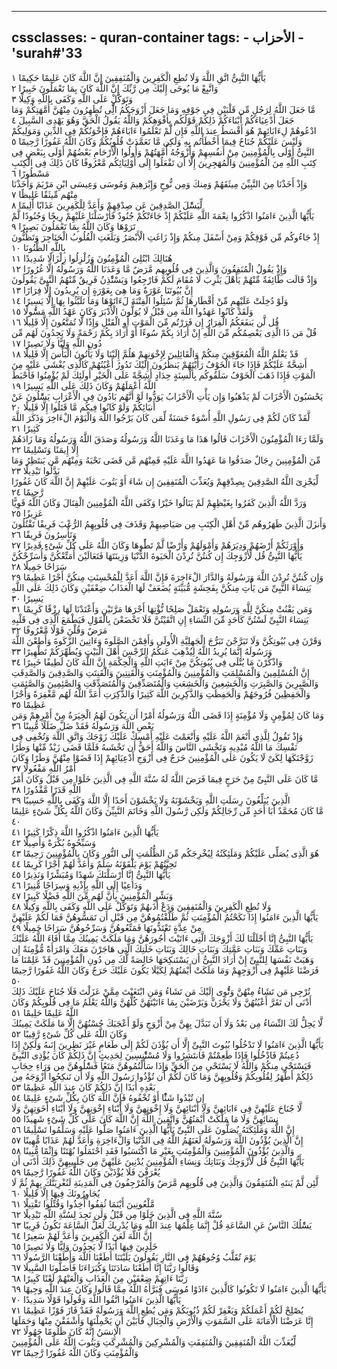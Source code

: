 
---
cssclasses:
    - quran-container
tags:
    - الأحزاب
    - 'surah#'33
---

يَأَيُّهَا النَّبِىُّ اتَّقِ اللَّهَ وَلَا تُطِعِ الْكَفِرِينَ وَالْمُنَفِقِينَ إِنَّ اللَّهَ كَانَ عَلِيمًا حَكِيمًا  ١<br>
وَاتَّبِعْ مَا يُوحَى إِلَيْكَ مِن رَّبِّكَ إِنَّ اللَّهَ كَانَ بِمَا تَعْمَلُونَ خَبِيرًا  ٢<br>
وَتَوَكَّلْ عَلَى اللَّهِ وَكَفَى بِاللَّهِ وَكِيلًا  ٣<br>
مَّا جَعَلَ اللَّهُ لِرَجُلٍ مِّن قَلْبَيْنِ فِى جَوْفِهِ وَمَا جَعَلَ أَزْوَجَكُمُ الَِّٔى تُظَهِرُونَ مِنْهُنَّ أُمَّهَتِكُمْ وَمَا جَعَلَ أَدْعِيَاءَكُمْ أَبْنَاءَكُمْ ذَلِكُمْ قَوْلُكُم بِأَفْوَهِكُمْ وَاللَّهُ يَقُولُ الْحَقَّ وَهُوَ يَهْدِى السَّبِيلَ  ٤<br>
ادْعُوهُمْ لِءَابَائِهِمْ هُوَ أَقْسَطُ عِندَ اللَّهِ فَإِن لَّمْ تَعْلَمُوا ءَابَاءَهُمْ فَإِخْوَنُكُمْ فِى الدِّينِ وَمَوَلِيكُمْ وَلَيْسَ عَلَيْكُمْ جُنَاحٌ فِيمَا أَخْطَأْتُم بِهِ وَلَكِن مَّا تَعَمَّدَتْ قُلُوبُكُمْ وَكَانَ اللَّهُ غَفُورًا رَّحِيمًا  ٥<br>
النَّبِىُّ أَوْلَى بِالْمُؤْمِنِينَ مِنْ أَنفُسِهِمْ وَأَزْوَجُهُ أُمَّهَتُهُمْ وَأُولُوا الْأَرْحَامِ بَعْضُهُمْ أَوْلَى بِبَعْضٍ فِى كِتَبِ اللَّهِ مِنَ الْمُؤْمِنِينَ وَالْمُهَجِرِينَ إِلَّا أَن تَفْعَلُوا إِلَى أَوْلِيَائِكُم مَّعْرُوفًا كَانَ ذَلِكَ فِى الْكِتَبِ مَسْطُورًا  ٦<br>
وَإِذْ أَخَذْنَا مِنَ النَّبِيِّنَ مِيثَقَهُمْ وَمِنكَ وَمِن نُّوحٍ وَإِبْرَهِيمَ وَمُوسَى وَعِيسَى ابْنِ مَرْيَمَ وَأَخَذْنَا مِنْهُم مِّيثَقًا غَلِيظًا  ٧<br>
لِّيَسَْٔلَ الصَّدِقِينَ عَن صِدْقِهِمْ وَأَعَدَّ لِلْكَفِرِينَ عَذَابًا أَلِيمًا  ٨<br>
يَأَيُّهَا الَّذِينَ ءَامَنُوا اذْكُرُوا نِعْمَةَ اللَّهِ عَلَيْكُمْ إِذْ جَاءَتْكُمْ جُنُودٌ فَأَرْسَلْنَا عَلَيْهِمْ رِيحًا وَجُنُودًا لَّمْ تَرَوْهَا وَكَانَ اللَّهُ بِمَا تَعْمَلُونَ بَصِيرًا  ٩<br>
إِذْ جَاءُوكُم مِّن فَوْقِكُمْ وَمِنْ أَسْفَلَ مِنكُمْ وَإِذْ زَاغَتِ الْأَبْصَرُ وَبَلَغَتِ الْقُلُوبُ الْحَنَاجِرَ وَتَظُنُّونَ بِاللَّهِ الظُّنُونَا  ١۰<br>
هُنَالِكَ ابْتُلِىَ الْمُؤْمِنُونَ وَزُلْزِلُوا زِلْزَالًا شَدِيدًا  ١١<br>
وَإِذْ يَقُولُ الْمُنَفِقُونَ وَالَّذِينَ فِى قُلُوبِهِم مَّرَضٌ مَّا وَعَدَنَا اللَّهُ وَرَسُولُهُ إِلَّا غُرُورًا  ١٢<br>
وَإِذْ قَالَت طَّائِفَةٌ مِّنْهُمْ يَأَهْلَ يَثْرِبَ لَا مُقَامَ لَكُمْ فَارْجِعُوا وَيَسْتَْٔذِنُ فَرِيقٌ مِّنْهُمُ النَّبِىَّ يَقُولُونَ إِنَّ بُيُوتَنَا عَوْرَةٌ وَمَا هِىَ بِعَوْرَةٍ إِن يُرِيدُونَ إِلَّا فِرَارًا  ١٣<br>
وَلَوْ دُخِلَتْ عَلَيْهِم مِّنْ أَقْطَارِهَا ثُمَّ سُئِلُوا الْفِتْنَةَ لَءَاتَوْهَا وَمَا تَلَبَّثُوا بِهَا إِلَّا يَسِيرًا  ١٤<br>
وَلَقَدْ كَانُوا عَهَدُوا اللَّهَ مِن قَبْلُ لَا يُوَلُّونَ الْأَدْبَرَ وَكَانَ عَهْدُ اللَّهِ مَسُْٔولًا  ١٥<br>
قُل لَّن يَنفَعَكُمُ الْفِرَارُ إِن فَرَرْتُم مِّنَ الْمَوْتِ أَوِ الْقَتْلِ وَإِذًا لَّا تُمَتَّعُونَ إِلَّا قَلِيلًا  ١٦<br>
قُلْ مَن ذَا الَّذِى يَعْصِمُكُم مِّنَ اللَّهِ إِنْ أَرَادَ بِكُمْ سُوءًا أَوْ أَرَادَ بِكُمْ رَحْمَةً وَلَا يَجِدُونَ لَهُم مِّن دُونِ اللَّهِ وَلِيًّا وَلَا نَصِيرًا  ١٧<br>
قَدْ يَعْلَمُ اللَّهُ الْمُعَوِّقِينَ مِنكُمْ وَالْقَائِلِينَ لِإِخْوَنِهِمْ هَلُمَّ إِلَيْنَا وَلَا يَأْتُونَ الْبَأْسَ إِلَّا قَلِيلًا  ١٨<br>
أَشِحَّةً عَلَيْكُمْ فَإِذَا جَاءَ الْخَوْفُ رَأَيْتَهُمْ يَنظُرُونَ إِلَيْكَ تَدُورُ أَعْيُنُهُمْ كَالَّذِى يُغْشَى عَلَيْهِ مِنَ الْمَوْتِ فَإِذَا ذَهَبَ الْخَوْفُ سَلَقُوكُم بِأَلْسِنَةٍ حِدَادٍ أَشِحَّةً عَلَى الْخَيْرِ أُولَئِكَ لَمْ يُؤْمِنُوا فَأَحْبَطَ اللَّهُ أَعْمَلَهُمْ وَكَانَ ذَلِكَ عَلَى اللَّهِ يَسِيرًا  ١٩<br>
يَحْسَبُونَ الْأَحْزَابَ لَمْ يَذْهَبُوا وَإِن يَأْتِ الْأَحْزَابُ يَوَدُّوا لَوْ أَنَّهُم بَادُونَ فِى الْأَعْرَابِ يَسَْٔلُونَ عَنْ أَنبَائِكُمْ وَلَوْ كَانُوا فِيكُم مَّا قَتَلُوا إِلَّا قَلِيلًا  ٢۰<br>
لَّقَدْ كَانَ لَكُمْ فِى رَسُولِ اللَّهِ أُسْوَةٌ حَسَنَةٌ لِّمَن كَانَ يَرْجُوا اللَّهَ وَالْيَوْمَ الْءَاخِرَ وَذَكَرَ اللَّهَ كَثِيرًا  ٢١<br>
وَلَمَّا رَءَا الْمُؤْمِنُونَ الْأَحْزَابَ قَالُوا هَذَا مَا وَعَدَنَا اللَّهُ وَرَسُولُهُ وَصَدَقَ اللَّهُ وَرَسُولُهُ وَمَا زَادَهُمْ إِلَّا إِيمَنًا وَتَسْلِيمًا  ٢٢<br>
مِّنَ الْمُؤْمِنِينَ رِجَالٌ صَدَقُوا مَا عَهَدُوا اللَّهَ عَلَيْهِ فَمِنْهُم مَّن قَضَى نَحْبَهُ وَمِنْهُم مَّن يَنتَظِرُ وَمَا بَدَّلُوا تَبْدِيلًا  ٢٣<br>
لِّيَجْزِىَ اللَّهُ الصَّدِقِينَ بِصِدْقِهِمْ وَيُعَذِّبَ الْمُنَفِقِينَ إِن شَاءَ أَوْ يَتُوبَ عَلَيْهِمْ إِنَّ اللَّهَ كَانَ غَفُورًا رَّحِيمًا  ٢٤<br>
وَرَدَّ اللَّهُ الَّذِينَ كَفَرُوا بِغَيْظِهِمْ لَمْ يَنَالُوا خَيْرًا وَكَفَى اللَّهُ الْمُؤْمِنِينَ الْقِتَالَ وَكَانَ اللَّهُ قَوِيًّا عَزِيزًا  ٢٥<br>
وَأَنزَلَ الَّذِينَ ظَهَرُوهُم مِّنْ أَهْلِ الْكِتَبِ مِن صَيَاصِيهِمْ وَقَذَفَ فِى قُلُوبِهِمُ الرُّعْبَ فَرِيقًا تَقْتُلُونَ وَتَأْسِرُونَ فَرِيقًا  ٢٦<br>
وَأَوْرَثَكُمْ أَرْضَهُمْ وَدِيَرَهُمْ وَأَمْوَلَهُمْ وَأَرْضًا لَّمْ تَطَُٔوهَا وَكَانَ اللَّهُ عَلَى كُلِّ شَىْءٍ قَدِيرًا  ٢٧<br>
يَأَيُّهَا النَّبِىُّ قُل لِّأَزْوَجِكَ إِن كُنتُنَّ تُرِدْنَ الْحَيَوةَ الدُّنْيَا وَزِينَتَهَا فَتَعَالَيْنَ أُمَتِّعْكُنَّ وَأُسَرِّحْكُنَّ سَرَاحًا جَمِيلًا  ٢٨<br>
وَإِن كُنتُنَّ تُرِدْنَ اللَّهَ وَرَسُولَهُ وَالدَّارَ الْءَاخِرَةَ فَإِنَّ اللَّهَ أَعَدَّ لِلْمُحْسِنَتِ مِنكُنَّ أَجْرًا عَظِيمًا  ٢٩<br>
يَنِسَاءَ النَّبِىِّ مَن يَأْتِ مِنكُنَّ بِفَحِشَةٍ مُّبَيِّنَةٍ يُضَعَفْ لَهَا الْعَذَابُ ضِعْفَيْنِ وَكَانَ ذَلِكَ عَلَى اللَّهِ يَسِيرًا  ٣۰<br>
وَمَن يَقْنُتْ مِنكُنَّ لِلَّهِ وَرَسُولِهِ وَتَعْمَلْ صَلِحًا نُّؤْتِهَا أَجْرَهَا مَرَّتَيْنِ وَأَعْتَدْنَا لَهَا رِزْقًا كَرِيمًا  ٣١<br>
يَنِسَاءَ النَّبِىِّ لَسْتُنَّ كَأَحَدٍ مِّنَ النِّسَاءِ إِنِ اتَّقَيْتُنَّ فَلَا تَخْضَعْنَ بِالْقَوْلِ فَيَطْمَعَ الَّذِى فِى قَلْبِهِ مَرَضٌ وَقُلْنَ قَوْلًا مَّعْرُوفًا  ٣٢<br>
وَقَرْنَ فِى بُيُوتِكُنَّ وَلَا تَبَرَّجْنَ تَبَرُّجَ الْجَهِلِيَّةِ الْأُولَى وَأَقِمْنَ الصَّلَوةَ وَءَاتِينَ الزَّكَوةَ وَأَطِعْنَ اللَّهَ وَرَسُولَهُ إِنَّمَا يُرِيدُ اللَّهُ لِيُذْهِبَ عَنكُمُ الرِّجْسَ أَهْلَ الْبَيْتِ وَيُطَهِّرَكُمْ تَطْهِيرًا  ٣٣<br>
وَاذْكُرْنَ مَا يُتْلَى فِى بُيُوتِكُنَّ مِنْ ءَايَتِ اللَّهِ وَالْحِكْمَةِ إِنَّ اللَّهَ كَانَ لَطِيفًا خَبِيرًا  ٣٤<br>
إِنَّ الْمُسْلِمِينَ وَالْمُسْلِمَتِ وَالْمُؤْمِنِينَ وَالْمُؤْمِنَتِ وَالْقَنِتِينَ وَالْقَنِتَتِ وَالصَّدِقِينَ وَالصَّدِقَتِ وَالصَّبِرِينَ وَالصَّبِرَتِ وَالْخَشِعِينَ وَالْخَشِعَتِ وَالْمُتَصَدِّقِينَ وَالْمُتَصَدِّقَتِ وَالصَّئِمِينَ وَالصَّئِمَتِ وَالْحَفِظِينَ فُرُوجَهُمْ وَالْحَفِظَتِ وَالذَّكِرِينَ اللَّهَ كَثِيرًا وَالذَّكِرَتِ أَعَدَّ اللَّهُ لَهُم مَّغْفِرَةً وَأَجْرًا عَظِيمًا  ٣٥<br>
وَمَا كَانَ لِمُؤْمِنٍ وَلَا مُؤْمِنَةٍ إِذَا قَضَى اللَّهُ وَرَسُولُهُ أَمْرًا أَن يَكُونَ لَهُمُ الْخِيَرَةُ مِنْ أَمْرِهِمْ وَمَن يَعْصِ اللَّهَ وَرَسُولَهُ فَقَدْ ضَلَّ ضَلَلًا مُّبِينًا  ٣٦<br>
وَإِذْ تَقُولُ لِلَّذِى أَنْعَمَ اللَّهُ عَلَيْهِ وَأَنْعَمْتَ عَلَيْهِ أَمْسِكْ عَلَيْكَ زَوْجَكَ وَاتَّقِ اللَّهَ وَتُخْفِى فِى نَفْسِكَ مَا اللَّهُ مُبْدِيهِ وَتَخْشَى النَّاسَ وَاللَّهُ أَحَقُّ أَن تَخْشَىهُ فَلَمَّا قَضَى زَيْدٌ مِّنْهَا وَطَرًا زَوَّجْنَكَهَا لِكَىْ لَا يَكُونَ عَلَى الْمُؤْمِنِينَ حَرَجٌ فِى أَزْوَجِ أَدْعِيَائِهِمْ إِذَا قَضَوْا مِنْهُنَّ وَطَرًا وَكَانَ أَمْرُ اللَّهِ مَفْعُولًا  ٣٧<br>
مَّا كَانَ عَلَى النَّبِىِّ مِنْ حَرَجٍ فِيمَا فَرَضَ اللَّهُ لَهُ سُنَّةَ اللَّهِ فِى الَّذِينَ خَلَوْا مِن قَبْلُ وَكَانَ أَمْرُ اللَّهِ قَدَرًا مَّقْدُورًا  ٣٨<br>
الَّذِينَ يُبَلِّغُونَ رِسَلَتِ اللَّهِ وَيَخْشَوْنَهُ وَلَا يَخْشَوْنَ أَحَدًا إِلَّا اللَّهَ وَكَفَى بِاللَّهِ حَسِيبًا  ٣٩<br>
مَّا كَانَ مُحَمَّدٌ أَبَا أَحَدٍ مِّن رِّجَالِكُمْ وَلَكِن رَّسُولَ اللَّهِ وَخَاتَمَ النَّبِيِّنَ وَكَانَ اللَّهُ بِكُلِّ شَىْءٍ عَلِيمًا  ٤۰<br>
يَأَيُّهَا الَّذِينَ ءَامَنُوا اذْكُرُوا اللَّهَ ذِكْرًا كَثِيرًا  ٤١<br>
وَسَبِّحُوهُ بُكْرَةً وَأَصِيلًا  ٤٢<br>
هُوَ الَّذِى يُصَلِّى عَلَيْكُمْ وَمَلَئِكَتُهُ لِيُخْرِجَكُم مِّنَ الظُّلُمَتِ إِلَى النُّورِ وَكَانَ بِالْمُؤْمِنِينَ رَحِيمًا  ٤٣<br>
تَحِيَّتُهُمْ يَوْمَ يَلْقَوْنَهُ سَلَمٌ وَأَعَدَّ لَهُمْ أَجْرًا كَرِيمًا  ٤٤<br>
يَأَيُّهَا النَّبِىُّ إِنَّا أَرْسَلْنَكَ شَهِدًا وَمُبَشِّرًا وَنَذِيرًا  ٤٥<br>
وَدَاعِيًا إِلَى اللَّهِ بِإِذْنِهِ وَسِرَاجًا مُّنِيرًا  ٤٦<br>
وَبَشِّرِ الْمُؤْمِنِينَ بِأَنَّ لَهُم مِّنَ اللَّهِ فَضْلًا كَبِيرًا  ٤٧<br>
وَلَا تُطِعِ الْكَفِرِينَ وَالْمُنَفِقِينَ وَدَعْ أَذَىهُمْ وَتَوَكَّلْ عَلَى اللَّهِ وَكَفَى بِاللَّهِ وَكِيلًا  ٤٨<br>
يَأَيُّهَا الَّذِينَ ءَامَنُوا إِذَا نَكَحْتُمُ الْمُؤْمِنَتِ ثُمَّ طَلَّقْتُمُوهُنَّ مِن قَبْلِ أَن تَمَسُّوهُنَّ فَمَا لَكُمْ عَلَيْهِنَّ مِنْ عِدَّةٍ تَعْتَدُّونَهَا فَمَتِّعُوهُنَّ وَسَرِّحُوهُنَّ سَرَاحًا جَمِيلًا  ٤٩<br>
يَأَيُّهَا النَّبِىُّ إِنَّا أَحْلَلْنَا لَكَ أَزْوَجَكَ الَّتِى ءَاتَيْتَ أُجُورَهُنَّ وَمَا مَلَكَتْ يَمِينُكَ مِمَّا أَفَاءَ اللَّهُ عَلَيْكَ وَبَنَاتِ عَمِّكَ وَبَنَاتِ عَمَّتِكَ وَبَنَاتِ خَالِكَ وَبَنَاتِ خَلَتِكَ الَّتِى هَاجَرْنَ مَعَكَ وَامْرَأَةً مُّؤْمِنَةً إِن وَهَبَتْ نَفْسَهَا لِلنَّبِىِّ إِنْ أَرَادَ النَّبِىُّ أَن يَسْتَنكِحَهَا خَالِصَةً لَّكَ مِن دُونِ الْمُؤْمِنِينَ قَدْ عَلِمْنَا مَا فَرَضْنَا عَلَيْهِمْ فِى أَزْوَجِهِمْ وَمَا مَلَكَتْ أَيْمَنُهُمْ لِكَيْلَا يَكُونَ عَلَيْكَ حَرَجٌ وَكَانَ اللَّهُ غَفُورًا رَّحِيمًا  ٥۰<br>
تُرْجِى مَن تَشَاءُ مِنْهُنَّ وَتُْٔوِى إِلَيْكَ مَن تَشَاءُ وَمَنِ ابْتَغَيْتَ مِمَّنْ عَزَلْتَ فَلَا جُنَاحَ عَلَيْكَ ذَلِكَ أَدْنَى أَن تَقَرَّ أَعْيُنُهُنَّ وَلَا يَحْزَنَّ وَيَرْضَيْنَ بِمَا ءَاتَيْتَهُنَّ كُلُّهُنَّ وَاللَّهُ يَعْلَمُ مَا فِى قُلُوبِكُمْ وَكَانَ اللَّهُ عَلِيمًا حَلِيمًا  ٥١<br>
لَّا يَحِلُّ لَكَ النِّسَاءُ مِن بَعْدُ وَلَا أَن تَبَدَّلَ بِهِنَّ مِنْ أَزْوَجٍ وَلَوْ أَعْجَبَكَ حُسْنُهُنَّ إِلَّا مَا مَلَكَتْ يَمِينُكَ وَكَانَ اللَّهُ عَلَى كُلِّ شَىْءٍ رَّقِيبًا  ٥٢<br>
يَأَيُّهَا الَّذِينَ ءَامَنُوا لَا تَدْخُلُوا بُيُوتَ النَّبِىِّ إِلَّا أَن يُؤْذَنَ لَكُمْ إِلَى طَعَامٍ غَيْرَ نَظِرِينَ إِنَىهُ وَلَكِنْ إِذَا دُعِيتُمْ فَادْخُلُوا فَإِذَا طَعِمْتُمْ فَانتَشِرُوا وَلَا مُسْتَْٔنِسِينَ لِحَدِيثٍ إِنَّ ذَلِكُمْ كَانَ يُؤْذِى النَّبِىَّ فَيَسْتَحْىِ مِنكُمْ وَاللَّهُ لَا يَسْتَحْىِ مِنَ الْحَقِّ وَإِذَا سَأَلْتُمُوهُنَّ مَتَعًا فَسَْٔلُوهُنَّ مِن وَرَاءِ حِجَابٍ ذَلِكُمْ أَطْهَرُ لِقُلُوبِكُمْ وَقُلُوبِهِنَّ وَمَا كَانَ لَكُمْ أَن تُؤْذُوا رَسُولَ اللَّهِ وَلَا أَن تَنكِحُوا أَزْوَجَهُ مِن بَعْدِهِ أَبَدًا إِنَّ ذَلِكُمْ كَانَ عِندَ اللَّهِ عَظِيمًا  ٥٣<br>
إِن تُبْدُوا شَئًْا أَوْ تُخْفُوهُ فَإِنَّ اللَّهَ كَانَ بِكُلِّ شَىْءٍ عَلِيمًا  ٥٤<br>
لَّا جُنَاحَ عَلَيْهِنَّ فِى ءَابَائِهِنَّ وَلَا أَبْنَائِهِنَّ وَلَا إِخْوَنِهِنَّ وَلَا أَبْنَاءِ إِخْوَنِهِنَّ وَلَا أَبْنَاءِ أَخَوَتِهِنَّ وَلَا نِسَائِهِنَّ وَلَا مَا مَلَكَتْ أَيْمَنُهُنَّ وَاتَّقِينَ اللَّهَ إِنَّ اللَّهَ كَانَ عَلَى كُلِّ شَىْءٍ شَهِيدًا  ٥٥<br>
إِنَّ اللَّهَ وَمَلَئِكَتَهُ يُصَلُّونَ عَلَى النَّبِىِّ يَأَيُّهَا الَّذِينَ ءَامَنُوا صَلُّوا عَلَيْهِ وَسَلِّمُوا تَسْلِيمًا  ٥٦<br>
إِنَّ الَّذِينَ يُؤْذُونَ اللَّهَ وَرَسُولَهُ لَعَنَهُمُ اللَّهُ فِى الدُّنْيَا وَالْءَاخِرَةِ وَأَعَدَّ لَهُمْ عَذَابًا مُّهِينًا  ٥٧<br>
وَالَّذِينَ يُؤْذُونَ الْمُؤْمِنِينَ وَالْمُؤْمِنَتِ بِغَيْرِ مَا اكْتَسَبُوا فَقَدِ احْتَمَلُوا بُهْتَنًا وَإِثْمًا مُّبِينًا  ٥٨<br>
يَأَيُّهَا النَّبِىُّ قُل لِّأَزْوَجِكَ وَبَنَاتِكَ وَنِسَاءِ الْمُؤْمِنِينَ يُدْنِينَ عَلَيْهِنَّ مِن جَلَبِيبِهِنَّ ذَلِكَ أَدْنَى أَن يُعْرَفْنَ فَلَا يُؤْذَيْنَ وَكَانَ اللَّهُ غَفُورًا رَّحِيمًا  ٥٩<br>
لَّئِن لَّمْ يَنتَهِ الْمُنَفِقُونَ وَالَّذِينَ فِى قُلُوبِهِم مَّرَضٌ وَالْمُرْجِفُونَ فِى الْمَدِينَةِ لَنُغْرِيَنَّكَ بِهِمْ ثُمَّ لَا يُجَاوِرُونَكَ فِيهَا إِلَّا قَلِيلًا  ٦۰<br>
مَّلْعُونِينَ أَيْنَمَا ثُقِفُوا أُخِذُوا وَقُتِّلُوا تَقْتِيلًا  ٦١<br>
سُنَّةَ اللَّهِ فِى الَّذِينَ خَلَوْا مِن قَبْلُ وَلَن تَجِدَ لِسُنَّةِ اللَّهِ تَبْدِيلًا  ٦٢<br>
يَسَْٔلُكَ النَّاسُ عَنِ السَّاعَةِ قُلْ إِنَّمَا عِلْمُهَا عِندَ اللَّهِ وَمَا يُدْرِيكَ لَعَلَّ السَّاعَةَ تَكُونُ قَرِيبًا  ٦٣<br>
إِنَّ اللَّهَ لَعَنَ الْكَفِرِينَ وَأَعَدَّ لَهُمْ سَعِيرًا  ٦٤<br>
خَلِدِينَ فِيهَا أَبَدًا لَّا يَجِدُونَ وَلِيًّا وَلَا نَصِيرًا  ٦٥<br>
يَوْمَ تُقَلَّبُ وُجُوهُهُمْ فِى النَّارِ يَقُولُونَ يَلَيْتَنَا أَطَعْنَا اللَّهَ وَأَطَعْنَا الرَّسُولَا  ٦٦<br>
وَقَالُوا رَبَّنَا إِنَّا أَطَعْنَا سَادَتَنَا وَكُبَرَاءَنَا فَأَضَلُّونَا السَّبِيلَا  ٦٧<br>
رَبَّنَا ءَاتِهِمْ ضِعْفَيْنِ مِنَ الْعَذَابِ وَالْعَنْهُمْ لَعْنًا كَبِيرًا  ٦٨<br>
يَأَيُّهَا الَّذِينَ ءَامَنُوا لَا تَكُونُوا كَالَّذِينَ ءَاذَوْا مُوسَى فَبَرَّأَهُ اللَّهُ مِمَّا قَالُوا وَكَانَ عِندَ اللَّهِ وَجِيهًا  ٦٩<br>
يَأَيُّهَا الَّذِينَ ءَامَنُوا اتَّقُوا اللَّهَ وَقُولُوا قَوْلًا سَدِيدًا  ٧۰<br>
يُصْلِحْ لَكُمْ أَعْمَلَكُمْ وَيَغْفِرْ لَكُمْ ذُنُوبَكُمْ وَمَن يُطِعِ اللَّهَ وَرَسُولَهُ فَقَدْ فَازَ فَوْزًا عَظِيمًا  ٧١<br>
إِنَّا عَرَضْنَا الْأَمَانَةَ عَلَى السَّمَوَتِ وَالْأَرْضِ وَالْجِبَالِ فَأَبَيْنَ أَن يَحْمِلْنَهَا وَأَشْفَقْنَ مِنْهَا وَحَمَلَهَا الْإِنسَنُ إِنَّهُ كَانَ ظَلُومًا جَهُولًا  ٧٢<br>
لِّيُعَذِّبَ اللَّهُ الْمُنَفِقِينَ وَالْمُنَفِقَتِ وَالْمُشْرِكِينَ وَالْمُشْرِكَتِ وَيَتُوبَ اللَّهُ عَلَى الْمُؤْمِنِينَ وَالْمُؤْمِنَتِ وَكَانَ اللَّهُ غَفُورًا رَّحِيمًا  ٧٣<br>
